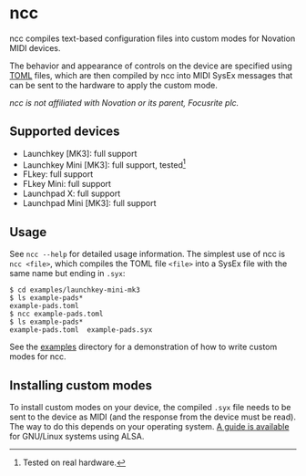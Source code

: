 ncc
===

ncc compiles text-based configuration files into custom modes for Novation MIDI
devices.

The behavior and appearance of controls on the device are specified using
[TOML] files, which are then compiled by ncc into MIDI SysEx messages that can
be sent to the hardware to apply the custom mode.

[TOML]: https://toml.io

*ncc is not affiliated with Novation or its parent, Focusrite plc.*

Supported devices
-----------------

* Launchkey \[MK3]: full support
* Launchkey Mini \[MK3]: full support, tested[^1]
* FLkey: full support
* FLkey Mini: full support
* Launchpad X: full support
* Launchpad Mini \[MK3]: full support

[^1]: Tested on real hardware.

Usage
-----

See `ncc --help` for detailed usage information. The simplest use of ncc is
`ncc <file>`, which compiles the TOML file `<file>` into a SysEx file with the
same name but ending in `.syx`:

```console
$ cd examples/launchkey-mini-mk3
$ ls example-pads*
example-pads.toml
$ ncc example-pads.toml
$ ls example-pads*
example-pads.toml  example-pads.syx
```

See the [examples] directory for a demonstration of how to write custom modes
for ncc.

[examples]: https://github.com/taylordotfish/ncc/tree/0.1.1/examples/

Installing custom modes
-----------------------

To install custom modes on your device, the compiled `.syx` file needs to be
sent to the device as MIDI (and the response from the device must be read). The
way to do this depends on your operating system. [A guide is available][alsa]
for GNU/Linux systems using ALSA.

[alsa]: https://github.com/taylordotfish/ncc/blob/0.1.1/doc/alsa.md
